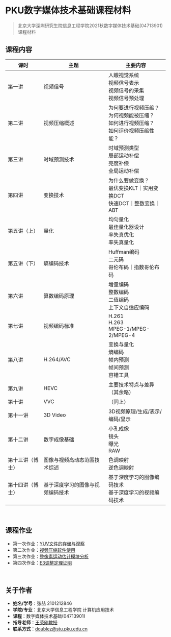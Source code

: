 # PKU数字媒体技术基础课程材料
>  北京大学深圳研究生院信息工程学院2021秋数字媒体技术基础(04713901)课程材料

## 课程内容

| 课时             | 主题                             | 主要内容                                                     |
| ---------------- | -------------------------------- | ------------------------------------------------------------ |
| 第一讲           | 视频信号                         | 人眼视觉系统<br />视频信号表示<br />视频信号的采集<br />视频信号预处理 |
| 第二讲           | 视频压缩概述                     | 为何要进行视频压缩？<br />为何视频能被压缩？<br />如何进行视频压缩？<br />如何评价视频压缩性能？ |
| 第三讲           | 时域预测技术                     | 时域预测类型<br />局部运动补偿<br />亮度补偿<br />全局运动补偿 |
| 第四讲           | 变换技术                         | 为什么要做变换？<br />最优变换KLT｜实用变换DCT<br />快速DCT｜整数变换｜ABT |
| 第五讲（上）     | 量化                             | 均匀量化<br />最佳量化器设计<br />率失真优化<br />率失真量化 |
| 第五讲（下）     | 熵编码技术                       | Huffman编码<br />二元码<br />哥伦布码｜指数哥伦布码          |
| 第六讲           | 算数编码原理                     | 增量编码<br />整数编码<br />二值编码<br />上下文自适应编码   |
| 第七讲           | 视频编码标准                     | H.261<br />H.263<br />MPEG-1/MPEG-2/MPEG-4                   |
| 第八讲           | H.264/AVC                        | 变换与量化<br />熵编码<br />帧内预测<br />帧间预测<br />容错工具 |
| 第九讲           | HEVC                             | 主要技术特点与差异（其余略）                                 |
| 第十讲           | VVC                              | （同上）                                                     |
| 第十一讲         | 3D Video                         | 3D视频原理/生成/表示/编码/显示                               |
| 第十二讲         | 数字成像基础                     | 小孔成像<br />镜头<br />曝光<br />RAW                        |
| 第十三讲（博士） | 图像与视频高动态范围技术综述     | 色调映射<br />逆色调映射                                     |
| 第十四讲（博士） | 基于深度学习的图像与视频编码技术 | 基于深度学习的图像编码技术<br />基于深度学习的视频编码技术   |

<br />

## 课程作业

- 第一次作业：[YUV文件的存储与观察](https://github.com/doubleZ0108/Digital-Media-Technology-PKU/tree/master/HW1-YUV)
- 第二次作业：[视频压缩软件使用](https://github.com/doubleZ0108/Digital-Media-Technology-PKU/tree/master/HW2-ITM)
- 第三次作业：[整像素运动估计模块分析](https://github.com/doubleZ0108/Digital-Media-Technology-PKU/tree/master/HW3-Motion_Estimation)
- 第四次作业：[E3调整定理证明](https://github.com/doubleZ0108/Digital-Media-Technology-PKU/tree/master/HW4-Arithmetric_Coding_E3)

<br />

## 关于作者

- **姓名/学号**：张喆 2101212846
- **学院/专业**：北京大学信息工程学院 计算机应用技术
- **课程**：数字媒体技术基础(04713901)
- **指导老师**：[王荣刚教授](http://www.ece.pku.edu.cn/info/1012/1090.htm)
- **联系方式**：[doublez@stu.pku.edu.cn](mailto:doublez@stu.pku.edu.cn)

